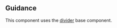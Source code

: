 ## Guidance
This component uses the [divider](https://github.com/Microsoft/fast-dna/tree/master/packages/fast-components-react-base/src/divider) base component.
